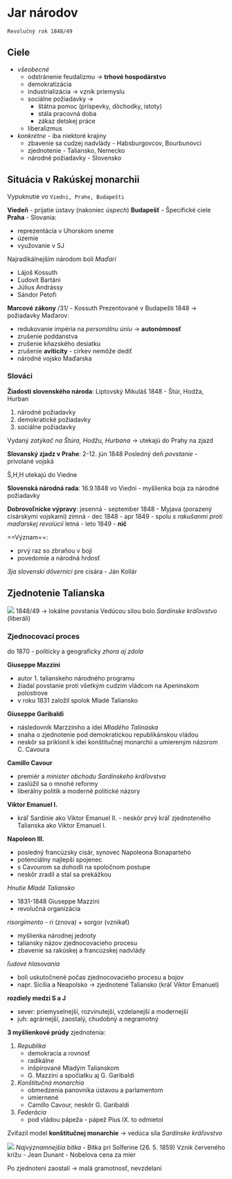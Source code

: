 # Jar národov
`Revolučný rok 1848/49`

## Ciele
- *všeobecné*
	- odstránenie feudalizmu ->  **trhové hospodárstvo**
	- demokratizácia
	- industrializácia -> vznik priemyslu
	- sociálne požiadavky -> 
		- štátna pomoc (príspevky, dôchodky, istoty)
		- stála pracovná doba
		- zákaz detskej práce
	- liberalizmus
- *konkrétne* - iba niektoré krajiny
	- zbavenie sa cudzej nadvlády - Habsburgovcov, Bourbunovci
	- zjednotenie - Taliansko, Nemecko
	- národné požiadavky - Slovensko

## Situácia v Rakúskej monarchii
Vypuknutie vo `Viedni, Prahe, Budapešti`

**Viedeň** - prijatie ústavy (nakoniec *úspech*)
**Budapešť** - Špecifické ciele
**Praha** - Slovania:
- reprezentácia v Uhorskom sneme
- územie
- využovanie v SJ

Najradikálnejším národom boli *Maďari*
- Lájoš Kossuth
- Ľudovít Bartáni
- Július Andrássy
- Sándor Petofi

**Marcové zákony** /31/ - Kossuth
Prezentované v Budapešti 1848 -> požiadavky Maďarov:
- redukovanie impéria na *personálnu úniu* -> **autonómnosť**
- zrušenie poddanstva
- zrušenie kňazského desiatku
- zrušenie **aviticity** - cirkev nemôže dediť
- národné vojsko Maďarska

### Slováci
**Žiadosti slovenského národa**:
Liptovský Mikuláš 1848 - Štúr, Hodža, Hurban
1. národné požiadavky
2. demokratické požiadavky
3. sociálne požiadavky

Vydaný *zatýkač na Štúra, Hodžu, Hurbana* -> utekajú do Prahy na zjazd

**Slovanský zjadz v Prahe**:
2-12. jún 1848
Posledný deň *povstanie* - privolané vojská

Š,H,H utekajú do Viedne

**Slovenská národná rada**:
16.9.1848 vo Viedni - myšlienka boja za národné požiadavky

**Dobrovoľnícke výpravy**:
jesenná - september 1848 - Myjava (porazený cisárskymi vojskami)
zimná - dec 1848 - apr 1849 - spolu *s rakušanmi proti maďarskej revolúcii*
letná - leto 1849 - **nič**

==Význam==:
- prvý raz so zbraňou v boji
- povedomie a národná hrdosť

*3ja slovenskí dôverníci* pre cisára - Ján Kollár

## Zjednotenie Talianska
![](taliansko-zjednotenie.png)
1848/49 -> lokálne povstania
Vedúcou silou bolo *Sardínske kráľovstvo* (liberáli)

### Zjednocovací proces
do 1870 - politicky a geograficky *zhora aj zdola*

**Giuseppe Mazzini**
- autor 1. talianskeho národného programu
- žiadal povstanie proti všetkým cudzím vládcom na Apeninskom polostrove
- v roku 1831 založil spolok Mladé Taliansko

**Giuseppe Garibaldi**
- následovník Marzziniho a ideí *Mladého Talinaska*
- snaha o zjednotenie pod demokratickou republikánskou vládou
- neskôr sa priklonil k idei konštitučnej monarchii a umiereným názorom C. Cavoura

**Camillo Cavour**
- premiér a *minister obchodu Sardínskeho kráľovstva*
- zaslúžil sa o mnohé reformy
- liberálny politik a moderné politické názory

**Viktor Emanuel I.**
- kráľ Sardínie ako Viktor Emanuel II. - neskôr prvý kráľ zjednoteného Talianska ako Viktor Emanuel I.

**Napoleon III.**
- posledný francúzsky cisár, synovec Napoleona Bonaparteho
- potenciálny najlepší spojenec
- s Cavourom sa dohodli na spoločnom postupe
- neskôr zradil a stal sa prekážkou

*Hnutie Mladé Taliansko*
- 1831-1848 Giuseppe Mazzini
- revolučná organizácia

*risorgimento* - ri (znova) + sorgor (vznikať)
- myšlienka národnej jednoty
- taliansky názov zjednocovacieho procesu
- zbavenie sa rakúskej a francúzskej nadvlády

*ľudové hlasovania*
- boli uskutočnené počas zjednocovacieho procesu a bojov 
- napr. Sicília a Neapolsko -> zjednotené Taliansko (kráľ Viktor Emanuel)

**rozdiely medzi S a J**
- sever: priemyselnejší, rozvinutejší, vzdelanejší a modernejší
- juh: agrárnejší, zaostalý, chudobný a negramotný

**3 myšlienkové prúdy** zjednotenia:
1. *Republika*
	- demokracia a rovnosť
	- radikálne
	- inšpirované Mladým Talianskom
	- G. Mazzini a spočiatku aj G. Garibaldi
2. *Konštitučná monarchia*
	- obmedzenia panovníka ústavou a parlamentom
	- umiernené
	- Camillo Cavour, neskôr G. Garibaldi
3. *Federácia*
	- pod vládou pápeža - pápež Pius IX. to odmietol

Zvíťazil model **konštitučnej monarchie** -> vedúca sila *Sardínske kráľovstvo*

![](taliansko-zjednotenie-bitky.png)
*Najvýznamnejšia bitka* - Bitka pri Solferine (26. 5. 1859)
Vznik červeného krížu - Jean Dunant - Nobelova cena za mier

Po zjednotení zaostalí -> malá gramotnosť, nevzdelaní
